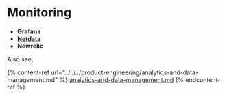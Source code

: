 # Monitoring

* **Grafana**
* [**Netdata**](http://devopsbootcamp.osuosl.org/first-steps.html#first-steps)
* **Newrelic**



Also see,&#x20;

{% content-ref url="../../../product-engineering/analytics-and-data-management.md" %}
[analytics-and-data-management.md](../../../product-engineering/analytics-and-data-management.md)
{% endcontent-ref %}
